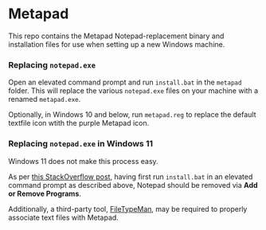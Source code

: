 # Metapad
This repo contains the Metapad Notepad-replacement binary and installation files for use when setting up a new Windows machine.

### Replacing `notepad.exe`
Open an elevated command prompt and run `install.bat` in the `metapad` folder. This will replace the various `notepad.exe` files on your machine with a renamed `metapad.exe`.

Optionally, in Windows 10 and below, run `metapad.reg` to replace the default textfile icon wtith the purple Metapad icon.

### Replacing `notepad.exe` in Windows 11
Windows 11 does not make this process easy.

As per [this StackOverflow post](https://superuser.com/questions/1682483/is-there-any-straightforward-way-to-replace-notepad-exe-in-windows-11), having first run `install.bat` in an elevated command prompt as described above, Notepad should be removed via **Add or Remove Programs**.

Additionally, a third-party tool, [FileTypeMan](https://www.nirsoft.net/utils/file_types_manager.html), may be required to properly associate text files with Metapad.